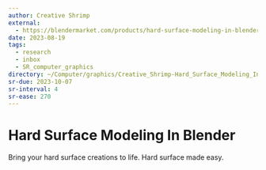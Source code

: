 ```yaml
---
author: Creative Shrimp
external:
  - https://blendermarket.com/products/hard-surface-modeling-in-blender
date: 2023-08-19
tags:
  - research
  - inbox
  - SR_computer_graphics
directory: ~/Computer/graphics/Creative_Shrimp-Hard_Surface_Modeling_In_Blender
sr-due: 2023-10-07
sr-interval: 4
sr-ease: 270
---
```


# Hard Surface Modeling In Blender

Bring your hard surface creations to life.
Hard surface made easy.
